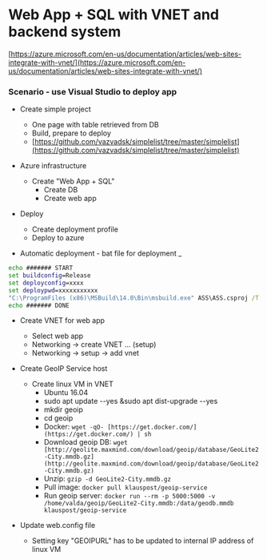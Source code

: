 # Web App + SQL with VNET and backend system

[https://azure.microsoft.com/en-us/documentation/articles/web-sites-integrate-with-vnet/](https://azure.microsoft.com/en-us/documentation/articles/web-sites-integrate-with-vnet/)

### Scenario - use Visual Studio to deploy app

- Create simple project
    - One page with table
      retrieved from DB
    - Build, prepare to deploy
    - [https://github.com/vazvadsk/simplelist/tree/master/simplelist](https://github.com/vazvadsk/simplelist/tree/master/simplelist)

- Azure infrastructure
    - Create "Web App +
      SQL"
        - Create DB
        - Create web app

- Deploy
    - Create deployment profile
    - Deploy to azure

- Automatic deployment - bat file for deployment _

```bat
echo ####### START
set buildconfig=Release
set deployconfig=xxxx
set deploypwd=xxxxxxxxxxx
"C:\ProgramFiles (x86)\MSBuild\14.0\Bin\msbuild.exe" ASS\ASS.csproj /T:Clean;Rebuild;Publish /p:Configuration=%%buildconfig%% /p:DeployOnBuild=true /p:PublishProfile=%%deployconfig%% /p:Password=%%deploypwd%%
echo ####### DONE
```

- Create VNET for web app
    - Select web app
    - Networking -&gt; create VNET … (setup)
    - Networking -&gt; setup -&gt;
      add vnet

- Create GeoIP Service host
    - Create linux VM in VNET
        - Ubuntu 16.04
        - sudo apt update --yes
       &sudo apt dist-upgrade --yes
        - mkdir geoip
        - cd geoip
        - Docker: `wget -qO- [https://get.docker.com/](https://get.docker.com/) | sh`
        - Download geoip DB: `wget [http://geolite.maxmind.com/download/geoip/database/GeoLite2-City.mmdb.gz](http://geolite.maxmind.com/download/geoip/database/GeoLite2-City.mmdb.gz)`
        - Unzip: `gzip -d GeoLite2-City.mmdb.gz`
        - Pull image: `docker pull klauspost/geoip-service`
        - Run geoip server: `docker run --rm -p 5000:5000 -v  /home/valda/geoip/GeoLite2-City.mmdb:/data/geodb.mmdb klauspost/geoip-service`

- Update web.config file 
    - Setting key
      "GEOIPURL" has to be updated to internal IP address of linux VM
